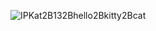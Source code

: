 ![IPKat2B132Bhello2Bkitty2Bcat](http://3.bp.blogspot.com/-jvTGn6-_MWk/TfTidKH8MqI/AAAAAAAAAG0/_s94fT6A1Mk/s1600/IPKat%2B13%2Bhello%2Bkitty%2Bcat.jpg)